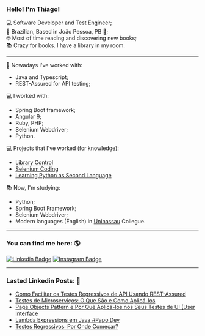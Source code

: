 ### Hello! I'm Thiago!

💻 Software Developer and Test Engineer;<br>
🏡 Brazilian, Based in João Pessoa, PB 📍;<br>
🤓 Most of time reading and discovering new books;<br>
📚 Crazy for books. I have a library in my room.<br>

---------

👷 Nowadays I've worked with:
* Java and Typescript;
* REST-Assured for API testing;

💻 I worked with:
* Spring Boot framework;
* Angular 9;
* Ruby, PHP;<br>
* Selenium Webdriver;<br>
* Python.

💻 Projects that I've worked (for knowledge):
* [Library Control](https://github.com/thiagofb84jp/library-control)<br>
* [Selenium Coding](https://github.com/thiagofb84jp/selenium-coding)<br>
* [Learning Python as Second Language](https://github.com/thiagofb84jp/python-exercises)


📚 Now, I'm studying:
* Python;<br>
* Spring Boot Framework;<br>
* Selenium Webdriver;<br>
* Modern languages (English) in [Uninassau](https://www.uninassau.edu.br/) Collegue.<br>

---------

### You can find me here: 🌎
[![Linkedin Badge](https://img.shields.io/badge/-ThiagoFerreira-blue?style=flat-square&logo=Linkedin&logoColor=white&link=https://www.linkedin.com/in/thiago-ferreira-barbosa-ctfl-68072310b)](https://www.linkedin.com/in/thiago-ferreira-barbosa-ctfl-68072310b)
[![Instagram Badge](https://img.shields.io/badge/-Instagram-blue?style=flat-square&logo=Instagram&logoColor=white&link=https://www.instagram.com/thiagofb84jp/)](https://www.instagram.com/thiagofb84jp/)

---------

### Lasted Linkedin Posts: 📕
- [Como Facilitar os Testes Regressivos de API Usando REST-Assured](https://www.linkedin.com/pulse/como-facilitar-os-testes-regressivos-de-api-usando-thiago/)
- [Testes de Microserviços: O Que São e Como Aplicá-los](https://www.linkedin.com/pulse/testes-de-microservi%C3%A7os-o-que-s%C3%A3o-e-como-aplic%C3%A1-los-thiago/)
- [Page Objects Pattern e Por Quê Aplicá-los nos Seus Testes de UI (User Interface](https://www.linkedin.com/pulse/page-objects-pattern-e-por-qu%C3%AA-aplic%C3%A1-lo-nos-seus-de-thiago/)
- [Lambda Expressions em Java #Papo Dev](https://www.linkedin.com/pulse/lambda-expressions-em-java-papodev-thiago-ferreira-barbosa-ctfl/)
- [Testes Regressivos: Por Onde Começar?](https://www.linkedin.com/pulse/testes-regressivos-por-onde-come%C3%A7ar-thiago-ferreira-barbosa-ctfl/)

